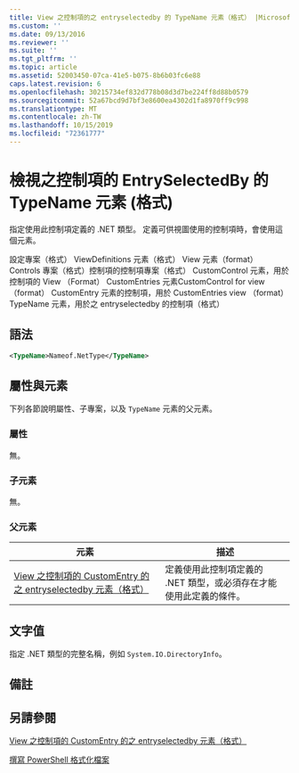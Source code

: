 ```yaml
---
title: View 之控制項的之 entryselectedby 的 TypeName 元素（格式） |Microsoft Docs
ms.custom: ''
ms.date: 09/13/2016
ms.reviewer: ''
ms.suite: ''
ms.tgt_pltfrm: ''
ms.topic: article
ms.assetid: 52003450-07ca-41e5-b075-8b6b03fc6e88
caps.latest.revision: 6
ms.openlocfilehash: 30215734ef832d778b08d3d7be224ff8d88b0579
ms.sourcegitcommit: 52a67bcd9d7bf3e8600ea4302d1fa8970ff9c998
ms.translationtype: MT
ms.contentlocale: zh-TW
ms.lasthandoff: 10/15/2019
ms.locfileid: "72361777"
---
```

# <a name="typename-element-for-entryselectedby-for-controls-for-view-format"></a>檢視之控制項的 EntrySelectedBy 的 TypeName 元素 (格式)

指定使用此控制項定義的 .NET 類型。 定義可供視圖使用的控制項時，會使用這個元素。

設定專案（格式） ViewDefinitions 元素（格式） View 元素（format） Controls 專案（格式）控制項的控制項專案（格式） CustomControl 元素，用於控制項的 View （Format） CustomEntries 元素CustomControl for view （format） CustomEntry 元素的控制項，用於 CustomEntries view （format） TypeName 元素，用於之 entryselectedby 的控制項（格式）

## <a name="syntax"></a>語法

```xml
<TypeName>Nameof.NetType</TypeName>

```

## <a name="attributes-and-elements"></a>屬性與元素

下列各節說明屬性、子專案，以及 `TypeName` 元素的父元素。

### <a name="attributes"></a>屬性

無。

### <a name="child-elements"></a>子元素

無。

### <a name="parent-elements"></a>父元素

|元素|描述|
|-------------|-----------------|
|[View 之控制項的 CustomEntry 的之 entryselectedby 元素（格式）](./entryselectedby-element-for-customentry-for-controls-for-view-format.md)|定義使用此控制項定義的 .NET 類型，或必須存在才能使用此定義的條件。|

## <a name="text-value"></a>文字值

指定 .NET 類型的完整名稱，例如 `System.IO.DirectoryInfo`。

## <a name="remarks"></a>備註

## <a name="see-also"></a>另請參閱

[View 之控制項的 CustomEntry 的之 entryselectedby 元素（格式）](./entryselectedby-element-for-customentry-for-controls-for-view-format.md)

[撰寫 PowerShell 格式化檔案](./writing-a-powershell-formatting-file.md)
